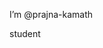  I’m @prajna-kamath

student



<!---
prajna-kamath/prajna-kamath is a ✨ special ✨ repository because its `README.md` (this file) appears on your GitHub profile.
You can click the Preview link to take a look at your changes.
--->
